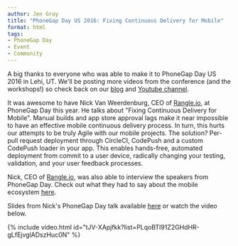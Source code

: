 ```yaml
---
author: Jen Gray
title: "PhoneGap Day US 2016: Fixing Continuous Delivery for Mobile"
format: html
tags:
- PhoneGap Day
- Event
- Community
---
```


A big thanks to everyone who was able to make it to PhoneGap Day US 2016 in Lehi, UT. We'll be posting more videos from the conference (and the workshops!) so check back on our [blog](http://phonegap.com/blog/tag/phonegap-day/) and [Youtube channel](https://www.youtube.com/user/PhoneGap).

It was awesome to have Nick Van Weerdenburg, CEO of [Rangle.io](http://rangle.io/), at PhoneGap Day this year. He talks about "Fixing Continuous Delivery for Mobile". Manual builds and app store approval lags make it near impossible to have an effective mobile continuous delivery process. In turn, this hurts our attempts to be truly Agile with our mobile projects. The solution? Per-pull request deployment through CircleCI, CodePush and a custom CodePush loader in your app. This enables hands-free, automated deployment from commit to a user device, radically changing your testing, validation, and your user feedback processes.

Nick, CEO of [Rangle.io](http://rangle.io/), was also able to interview the speakers from PhoneGap Day. Check out what they had to say about the mobile ecosystem [here](http://blog.rangle.io/the-mobile-ecosystem-in-2016-and-what-you-need-to-know/).

Slides from Nick's PhoneGap Day talk available [here](http://www.slideshare.net/rangle_io/fixing-continuous-delivery-for-mobile) or watch the video below.

{% include video.html id="tJV-XApjfkk?list=PLqoBTl91Z2GHdHR-gLfEjvglADszHuc0N" %}
